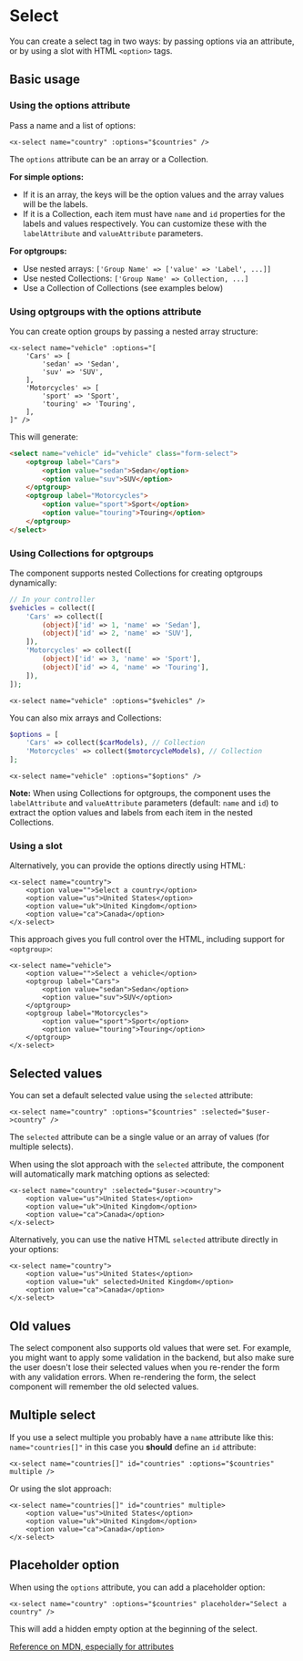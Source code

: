 Select
======

You can create a select tag in two ways: by passing options via an attribute, or by using a slot with HTML `<option>` tags.

Basic usage
-----------

### Using the options attribute

Pass a name and a list of options:

```blade
<x-select name="country" :options="$countries" />
```

The `options` attribute can be an array or a Collection.

**For simple options:**
- If it is an array, the keys will be the option values and the array values will be the labels.
- If it is a Collection, each item must have `name` and `id` properties for the labels and values respectively. You can customize these with the `labelAttribute` and `valueAttribute` parameters.

**For optgroups:**
- Use nested arrays: `['Group Name' => ['value' => 'Label', ...]]`
- Use nested Collections: `['Group Name' => Collection, ...]`
- Use a Collection of Collections (see examples below)

### Using optgroups with the options attribute

You can create option groups by passing a nested array structure:

```blade
<x-select name="vehicle" :options="[
    'Cars' => [
        'sedan' => 'Sedan',
        'suv' => 'SUV',
    ],
    'Motorcycles' => [
        'sport' => 'Sport',
        'touring' => 'Touring',
    ],
]" />
```

This will generate:

```html
<select name="vehicle" id="vehicle" class="form-select">
    <optgroup label="Cars">
        <option value="sedan">Sedan</option>
        <option value="suv">SUV</option>
    </optgroup>
    <optgroup label="Motorcycles">
        <option value="sport">Sport</option>
        <option value="touring">Touring</option>
    </optgroup>
</select>
```

### Using Collections for optgroups

The component supports nested Collections for creating optgroups dynamically:

```php
// In your controller
$vehicles = collect([
    'Cars' => collect([
        (object)['id' => 1, 'name' => 'Sedan'],
        (object)['id' => 2, 'name' => 'SUV'],
    ]),
    'Motorcycles' => collect([
        (object)['id' => 3, 'name' => 'Sport'],
        (object)['id' => 4, 'name' => 'Touring'],
    ]),
]);
```

```blade
<x-select name="vehicle" :options="$vehicles" />
```

You can also mix arrays and Collections:

```php
$options = [
    'Cars' => collect($carModels), // Collection
    'Motorcycles' => collect($motorcycleModels), // Collection
];
```

```blade
<x-select name="vehicle" :options="$options" />
```

**Note:** When using Collections for optgroups, the component uses the `labelAttribute` and `valueAttribute` parameters (default: `name` and `id`) to extract the option values and labels from each item in the nested Collections.

### Using a slot

Alternatively, you can provide the options directly using HTML:

```blade
<x-select name="country">
    <option value="">Select a country</option>
    <option value="us">United States</option>
    <option value="uk">United Kingdom</option>
    <option value="ca">Canada</option>
</x-select>
```

This approach gives you full control over the HTML, including support for `<optgroup>`:

```blade
<x-select name="vehicle">
    <option value="">Select a vehicle</option>
    <optgroup label="Cars">
        <option value="sedan">Sedan</option>
        <option value="suv">SUV</option>
    </optgroup>
    <optgroup label="Motorcycles">
        <option value="sport">Sport</option>
        <option value="touring">Touring</option>
    </optgroup>
</x-select>
```

Selected values
---------------

You can set a default selected value using the `selected` attribute:

```blade
<x-select name="country" :options="$countries" :selected="$user->country" />
```

The `selected` attribute can be a single value or an array of values (for multiple selects).

When using the slot approach with the `selected` attribute, the component will automatically mark matching options as selected:

```blade
<x-select name="country" :selected="$user->country">
    <option value="us">United States</option>
    <option value="uk">United Kingdom</option>
    <option value="ca">Canada</option>
</x-select>
```

Alternatively, you can use the native HTML `selected` attribute directly in your options:

```blade
<x-select name="country">
    <option value="us">United States</option>
    <option value="uk" selected>United Kingdom</option>
    <option value="ca">Canada</option>
</x-select>
```

Old values
----------

The select component also supports old values that were set. For example, you might want to apply some validation in the backend, but also make sure the user doesn't lose their selected values when you re-render the form with any validation errors. When re-rendering the form, the select component will remember the old selected values.

Multiple select
---------------

If you use a select multiple you probably have a `name` attribute like this: `name="countries[]"` in this case you **should** define an `id` attribute:

```blade
<x-select name="countries[]" id="countries" :options="$countries" multiple />
```

Or using the slot approach:

```blade
<x-select name="countries[]" id="countries" multiple>
    <option value="us">United States</option>
    <option value="uk">United Kingdom</option>
    <option value="ca">Canada</option>
</x-select>
```

Placeholder option
------------------

When using the `options` attribute, you can add a placeholder option:

```blade
<x-select name="country" :options="$countries" placeholder="Select a country" />
```

This will add a hidden empty option at the beginning of the select.

[Reference on MDN, especially for attributes](https://developer.mozilla.org/en-US/docs/Web/HTML/Element/select)
